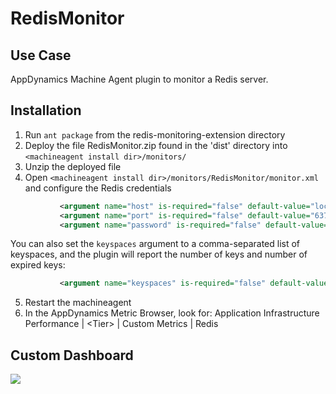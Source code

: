 RedisMonitor
============

## Use Case

AppDynamics Machine Agent plugin to monitor a Redis server.

## Installation

1. Run ```ant package``` from the redis-monitoring-extension directory
2. Deploy the file RedisMonitor.zip found in the 'dist' directory into ```<machineagent install dir>/monitors/```
3. Unzip the deployed file
4. Open ```<machineagent install dir>/monitors/RedisMonitor/monitor.xml``` and configure the Redis credentials

 ``` xml
            <argument name="host" is-required="false" default-value="localhost" />
            <argument name="port" is-required="false" default-value="6379" />
            <argument name="password" is-required="false" default-value="" />
 ```
 You can also set the `keyspaces` argument to a comma-separated list of keyspaces, and the plugin will report the number of keys and number of expired keys:
 ``` xml
            <argument name="keyspaces" is-required="false" default-value="db0,db1" />
 ```
5. Restart the machineagent
6. In the AppDynamics Metric Browser, look for: Application Infrastructure Performance | \<Tier\> | Custom Metrics | Redis


Custom Dashboard
-----------------
![](https://raw.github.com/Appdynamics/redis-monitoring-extension/master/RedisDashboard.PNG)
